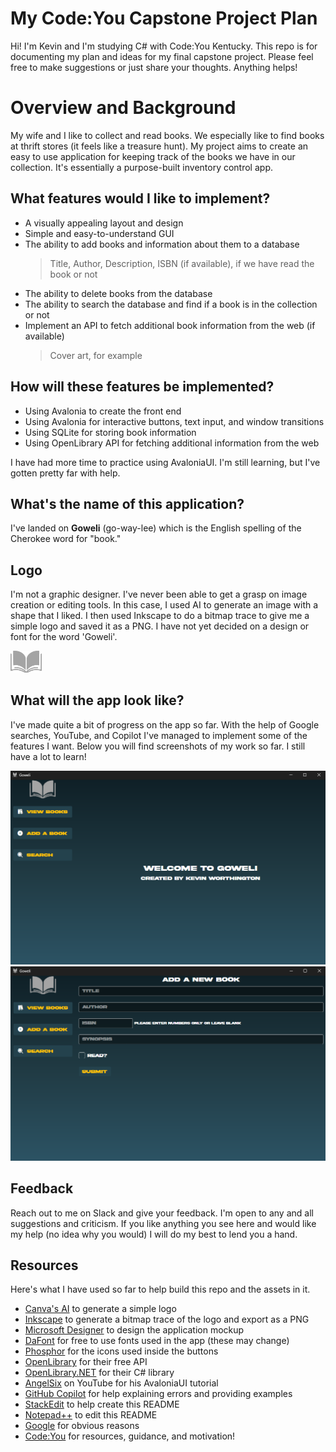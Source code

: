 ﻿# My Code:You Capstone Project Plan

Hi! I'm Kevin and I'm studying C# with Code:You Kentucky. This repo is for documenting my plan and ideas for my final capstone project. Please feel free to make suggestions or just share your thoughts. Anything helps!


# Overview and Background

My wife and I like to collect and read books. We especially like to find books at thrift stores (it feels like a treasure hunt). My project aims to create an easy to use application for keeping track of the books we have in our collection. It's essentially a purpose-built inventory control app. 

## What features would I like to implement?

- A visually appealing layout and design
- Simple and easy-to-understand GUI
- The ability to add books and information about them to a database
	>Title, Author, Description, ISBN (if available), if we have read the book or not
- The ability to delete books from the database
- The ability to search the database and find if a book is in the collection or not
- Implement an API to fetch additional book information from the web (if available)
	>Cover art, for example

## How will these features be implemented?

- Using Avalonia to create the front end
- Using Avalonia for interactive buttons, text input, and window transitions
- Using SQLite for storing book information
- Using OpenLibrary API for fetching additional information from the web
	
I have had more time to practice using AvaloniaUI. I'm still learning, but I've gotten pretty far with help.

## What's the name of this application?

I've landed on **Goweli** (go-way-lee) which is the English spelling of the Cherokee word for "book."

## Logo

I'm not a graphic designer. I've never been able to get a grasp on image creation or editing tools.
In this case, I used AI to generate an image with a shape that I liked. I then used Inkscape to do a bitmap trace to give me a simple logo and saved it as a PNG.
I have not yet decided on a design or font for the word 'Goweli'.

<img src="/Assets/GOWELILOGOPLAIN.png" width=10% height=10%>

## What will the app look like?

I've made quite a bit of progress on the app so far. With the help of Google searches, YouTube, and Copilot I've managed to implement
some of the features I want. Below you will find screenshots of my work so far. I still have a lot to learn!

<img src="/Assets/GoweliUIHome.png">
<img src="/Assets/GoweliUIAddBook.png">

## Feedback

Reach out to me on Slack and give your feedback. I'm open to any and all suggestions and criticism.
If you like anything you see here and would like my help (no idea why you would) I will do my best to lend you a hand.

## Resources

Here's what I have used so far to help build this repo and the assets in it.

- [Canva's AI](https://www.canva.com/ai-logo-generator/) to generate a simple logo
- [Inkscape](https://inkscape.org/) to generate a bitmap trace of the logo and export as a PNG
- [Microsoft Designer](https://designer.microsoft.com/) to design the application mockup
- [DaFont](https://dafont.com) for free to use fonts used in the app (these may change)
- [Phosphor](https://phosphoricons.com) for the icons used inside the buttons
- [OpenLibrary](https://openlibrary.org) for their free API
- [OpenLibrary.NET](https://github.com/Luca3317/OpenLibrary.NET) for their C# library
- [AngelSix](https://www.youtube.com/@AngelSix) on YouTube for his AvaloniaUI tutorial
- [GitHub Copilot](https://github.com/features/copilot) for help explaining errors and providing examples
- [StackEdit](https://stackedit.io/) to help create this README
- [Notepad++](https://notepad-plus-plus.org/) to edit this README
- [Google](https://google.com) for obvious reasons
- [Code:You](https://code-you.org/) for resources, guidance, and motivation!



